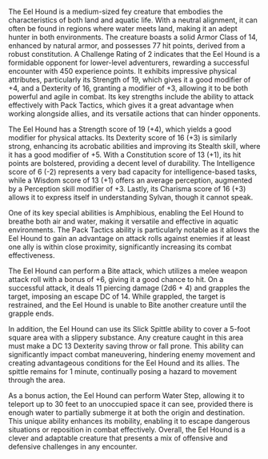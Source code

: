 The Eel Hound is a medium-sized fey creature that embodies the characteristics of both land and aquatic life. With a neutral alignment, it can often be found in regions where water meets land, making it an adept hunter in both environments. The creature boasts a solid Armor Class of 14, enhanced by natural armor, and possesses 77 hit points, derived from a robust constitution. A Challenge Rating of 2 indicates that the Eel Hound is a formidable opponent for lower-level adventurers, rewarding a successful encounter with 450 experience points. It exhibits impressive physical attributes, particularly its Strength of 19, which gives it a good modifier of +4, and a Dexterity of 16, granting a modifier of +3, allowing it to be both powerful and agile in combat. Its key strengths include the ability to attack effectively with Pack Tactics, which gives it a great advantage when working alongside allies, and its versatile actions that can hinder opponents.

The Eel Hound has a Strength score of 19 (+4), which yields a good modifier for physical attacks. Its Dexterity score of 16 (+3) is similarly strong, enhancing its acrobatic abilities and improving its Stealth skill, where it has a good modifier of +5. With a Constitution score of 13 (+1), its hit points are bolstered, providing a decent level of durability. The Intelligence score of 6 (-2) represents a very bad capacity for intelligence-based tasks, while a Wisdom score of 13 (+1) offers an average perception, augmented by a Perception skill modifier of +3. Lastly, its Charisma score of 16 (+3) allows it to express itself in understanding Sylvan, though it cannot speak.

One of its key special abilities is Amphibious, enabling the Eel Hound to breathe both air and water, making it versatile and effective in aquatic environments. The Pack Tactics ability is particularly notable as it allows the Eel Hound to gain an advantage on attack rolls against enemies if at least one ally is within close proximity, significantly increasing its combat effectiveness.

The Eel Hound can perform a Bite attack, which utilizes a melee weapon attack roll with a bonus of +6, giving it a good chance to hit. On a successful attack, it deals 11 piercing damage (2d6 + 4) and grapples the target, imposing an escape DC of 14. While grappled, the target is restrained, and the Eel Hound is unable to Bite another creature until the grapple ends.

In addition, the Eel Hound can use its Slick Spittle ability to cover a 5-foot square area with a slippery substance. Any creature caught in this area must make a DC 13 Dexterity saving throw or fall prone. This ability can significantly impact combat maneuvering, hindering enemy movement and creating advantageous conditions for the Eel Hound and its allies. The spittle remains for 1 minute, continually posing a hazard to movement through the area.

As a bonus action, the Eel Hound can perform Water Step, allowing it to teleport up to 30 feet to an unoccupied space it can see, provided there is enough water to partially submerge it at both the origin and destination. This unique ability enhances its mobility, enabling it to escape dangerous situations or reposition in combat effectively. Overall, the Eel Hound is a clever and adaptable creature that presents a mix of offensive and defensive challenges in any encounter.